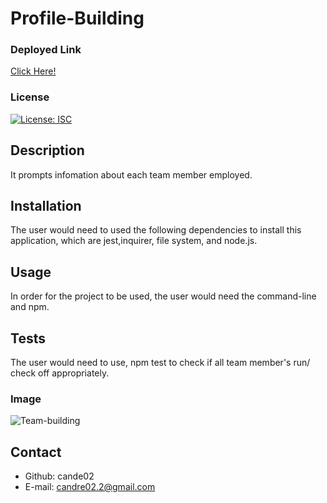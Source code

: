 # Profile-Building

### Deployed Link
[Click Here!](https://watch.screencastify.com/v/Lny525iGpoOosjfPO8op)

### License
[![License: ISC](https://img.shields.io/badge/License-ISC-blue.svg)](https://opensource.org/licenses/ISC)

## Description
It prompts infomation about each team member employed.

## Installation
The user would need to used the following dependencies to install this application, which are jest,inquirer, file system, and node.js.

## Usage
In order for the project to be used, the user would need the command-line and npm.

## Tests
The user would need to use, npm test to check if all team member's run/ check off appropriately.
        
### Image
![Team-building](https://user-images.githubusercontent.com/81876258/145286570-b5b9dda9-3a53-4966-864d-bf02f9ba6a45.png)

## Contact 
* Github: cande02
* E-mail: candre02.2@gmail.com
